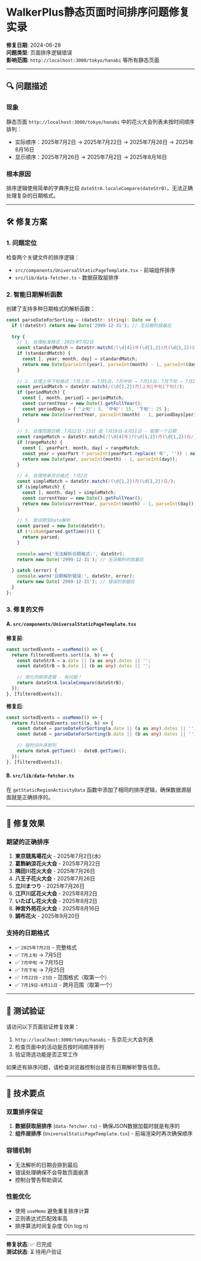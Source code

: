 # WalkerPlus静态页面时间排序问题修复实录

**修复日期**: 2024-06-28  
**问题类型**: 页面排序逻辑错误  
**影响范围**: `http://localhost:3000/tokyo/hanabi` 等所有静态页面

---

## 🔍 **问题描述**

### 现象
静态页面 `http://localhost:3000/tokyo/hanabi` 中的花火大会列表未按时间顺序排列：
- 实际顺序：2025年7月2日 → 2025年7月22日 → 2025年7月26日 → 2025年8月16日
- 显示顺序：2025年7月26日 → 2025年7月2日 → 2025年8月16日

### 根本原因
排序逻辑使用简单的字典序比较 `dateStrA.localeCompare(dateStrB)`，无法正确处理复杂的日期格式。

---

## 🛠️ **修复方案**

### 1. 问题定位
检查两个关键文件的排序逻辑：
- `src/components/UniversalStaticPageTemplate.tsx` - 前端组件排序
- `src/lib/data-fetcher.ts` - 数据获取层排序

### 2. 智能日期解析函数
创建了支持多种日期格式的解析函数：

```typescript
const parseDateForSorting = (dateStr: string): Date => {
  if (!dateStr) return new Date('2999-12-31'); // 无日期的放最后
  
  try {
    // 1. 处理标准格式：2025年7月2日
    const standardMatch = dateStr.match(/(\d{4})年(\d{1,2})月(\d{1,2})日/);
    if (standardMatch) {
      const [, year, month, day] = standardMatch;
      return new Date(parseInt(year), parseInt(month) - 1, parseInt(day));
    }
    
    // 2. 处理上中下旬格式：7月上旬 → 7月5日，7月中旬 → 7月15日，7月下旬 → 7月25日
    const periodMatch = dateStr.match(/(\d{1,2})月(上旬|中旬|下旬)/);
    if (periodMatch) {
      const [, month, period] = periodMatch;
      const currentYear = new Date().getFullYear();
      const periodDays = { '上旬': 5, '中旬': 15, '下旬': 25 };
      return new Date(currentYear, parseInt(month) - 1, periodDays[period as keyof typeof periodDays]);
    }
    
    // 3. 处理范围日期：7月22日・23日 或 7月19日-8月11日 - 取第一个日期
    const rangeMatch = dateStr.match(/(\d{4}年)?(\d{1,2})月(\d{1,2})日/);
    if (rangeMatch) {
      const [, yearPart, month, day] = rangeMatch;
      const year = yearPart ? parseInt(yearPart.replace('年', '')) : new Date().getFullYear();
      return new Date(year, parseInt(month) - 1, parseInt(day));
    }
    
    // 4. 处理简单月日格式：7月2日
    const simpleMatch = dateStr.match(/(\d{1,2})月(\d{1,2})日/);
    if (simpleMatch) {
      const [, month, day] = simpleMatch;
      const currentYear = new Date().getFullYear();
      return new Date(currentYear, parseInt(month) - 1, parseInt(day));
    }
    
    // 5. 尝试原生Date解析
    const parsed = new Date(dateStr);
    if (!isNaN(parsed.getTime())) {
      return parsed;
    }
    
    console.warn('无法解析日期格式:', dateStr);
    return new Date('2999-12-31'); // 无法解析的放最后
    
  } catch (error) {
    console.warn('日期解析错误:', dateStr, error);
    return new Date('2999-12-31'); // 错误的放最后
  }
};
```

### 3. 修复的文件

#### A. `src/components/UniversalStaticPageTemplate.tsx`
**修复前**:
```typescript
const sortedEvents = useMemo(() => {
  return filteredEvents.sort((a, b) => {
    const dateStrA = a.date || (a as any).dates || '';
    const dateStrB = b.date || (b as any).dates || '';
    
    // 简化的排序逻辑 - 有问题！
    return dateStrA.localeCompare(dateStrB);
  });
}, [filteredEvents]);
```

**修复后**:
```typescript
const sortedEvents = useMemo(() => {
  return filteredEvents.sort((a, b) => {
    const dateA = parseDateForSorting(a.date || (a as any).dates || '');
    const dateB = parseDateForSorting(b.date || (b as any).dates || '');
    
    // 按时间升序排列
    return dateA.getTime() - dateB.getTime();
  });
}, [filteredEvents]);
```

#### B. `src/lib/data-fetcher.ts`
在 `getStaticRegionActivityData` 函数中添加了相同的排序逻辑，确保数据源层面就是正确排序的。

---

## 🎯 **修复效果**

### 期望的正确排序
1. **東京競馬場花火** - 2025年7月2日(水)
2. **葛飾納涼花火大会** - 2025年7月22日
3. **隅田川花火大会** - 2025年7月26日 
4. **八王子花火大会** - 2025年7月26日
5. **立川まつり** - 2025年7月26日
6. **江戸川区花火大会** - 2025年8月2日
7. **いたばし花火大会** - 2025年8月2日
8. **神宮外苑花火大会** - 2025年8月16日
9. **調布花火** - 2025年9月20日

### 支持的日期格式
- ✅ `2025年7月2日` - 完整格式
- ✅ `7月上旬` → 7月5日
- ✅ `7月中旬` → 7月15日  
- ✅ `7月下旬` → 7月25日
- ✅ `7月22日・23日` - 范围格式（取第一个）
- ✅ `7月19日-8月11日` - 跨月范围（取第一个）

---

## 🧪 **测试验证**

请访问以下页面验证修复效果：
1. `http://localhost:3000/tokyo/hanabi` - 东京花火大会列表
2. 检查页面中的活动是否按时间顺序排列
3. 验证筛选功能是否正常工作

如果还有排序问题，请检查浏览器控制台是否有日期解析警告信息。

---

## 📝 **技术要点**

### 双重排序保证
1. **数据获取层排序** (`data-fetcher.ts`) - 确保JSON数据加载时就是有序的
2. **组件层排序** (`UniversalStaticPageTemplate.tsx`) - 前端渲染时再次确保顺序

### 容错机制
- 无法解析的日期会排到最后
- 错误处理确保不会导致页面崩溃
- 控制台警告帮助调试

### 性能优化
- 使用 `useMemo` 避免重复排序计算
- 正则表达式匹配效率高
- 排序算法时间复杂度 O(n log n)

---

**修复状态**: ✅ 已完成  
**测试状态**: ⏳ 待用户验证 